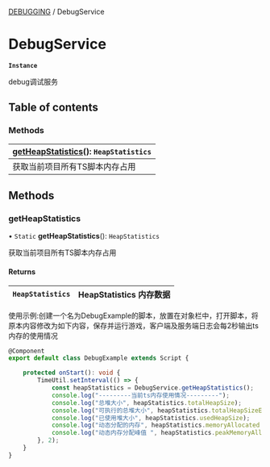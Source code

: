 [DEBUGGING](../groups/Core.DEBUGGING.md) / DebugService

# DebugService <Badge type="tip" text="Class" /> <Score text="DebugService" />

**`Instance`**

<span class="content-big">

debug调试服务

</span>

## Table of contents

### Methods <Score text="Methods" /> 
| **[getHeapStatistics](mw.DebugService.md#getheapstatistics)**(): `HeapStatistics`  |
| :-----|
| 获取当前项目所有TS脚本内存占用|

## Methods

### getHeapStatistics <Score text="getHeapStatistics" /> 

• `Static` **getHeapStatistics**(): `HeapStatistics` 

获取当前项目所有TS脚本内存占用

#### Returns

| `HeapStatistics` | HeapStatistics 内存数据 |
| :------ | :------ |


<span style="font-size: 14px;">

使用示例:创建一个名为DebugExample的脚本，放置在对象栏中，打开脚本，将原本内容修改为如下内容，保存并运行游戏，客户端及服务端日志会每2秒输出ts内存的使用情况

</span>

```ts
@Component
export default class DebugExample extends Script {

    protected onStart(): void {
        TimeUtil.setInterval(() => {
            const heapStatistics = DebugService.getHeapStatistics();
            console.log("---------当前ts内存使用情况---------");
            console.log("总堆大小", heapStatistics.totalHeapSize);
            console.log("可执行的总堆大小", heapStatistics.totalHeapSizeExecutable);
            console.log("已使用堆大小", heapStatistics.usedHeapSize);
            console.log("动态分配的内存", heapStatistics.memoryAllocated ? heapStatistics.memoryAllocated : 0);
            console.log("动态内存分配峰值 ", heapStatistics.peakMemoryAllocated ? heapStatistics.peakMemoryAllocated : 0);
        }, 2);
    }
}
```
